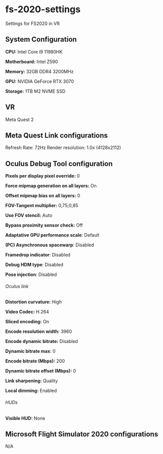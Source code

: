 # fs-2020-settings
Settings for FS2020 in VR

## System Configuration
**CPU:** Intel Core i9 11980HK

**Motherboard:** Intel Z590

**Memory:** 32GB DDR4 3200MHz

**GPU:** NVIDIA GeForce RTX 3070

**Storage:** 1TB M2 NVME SSD

## VR
Meta Quest 2

## Meta Quest Link configurations
Refresh Rate: 72Hz
Render resolution: 1.0x (4128x2112)

## Oculus Debug Tool configuration
**Pixels per display pixel override:** 0

**Force mipmap generation on all layers:** On

**Offset mipmap bias on all layers:** 0

**FOV-Tangent multiplier:** 0,75;0,85

**Use FOV stencil:** Auto

**Bypass proximity sensor check:** Off

**Adaptative GPU performance scale**: Default

**(PC) Asynchronous spacewarp**: Disabled

**Framedrop indicator**: Disabled

**Debug HDM type**: Disabled

**Pose injection**: Disabled

###### Oculus link

**Distortion curvature:** High

**Video Codec:** H.264

**Sliced encoding:** On

**Encode resolution width:** 3960

**Encode dynamic bitrate:** Disabled

**Dynamic bitrate max**: 0

**Encode bitrate (Mbps):** 200

**Dynamic bitrate offset (Mbps):** 0

**Link sharpening:** Quality 

**Local dimming:** Enabled

###### HUDs

**Visible HUD:** None

## Microsoft Flight Simulator 2020 configurations

N/A

